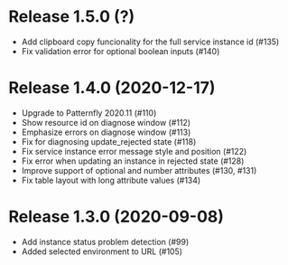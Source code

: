 # Release 1.5.0 (?)

- Add clipboard copy funcionality for the full service instance id (#135)
- Fix validation error for optional boolean inputs (#140)

# Release 1.4.0 (2020-12-17)

- Upgrade to Patternfly 2020.11 (#110)
- Show resource id on diagnose window (#112)
- Emphasize errors on diagnose window (#113)
- Fix for diagnosing update_rejected state (#118)
- Fix service instance error message style and position (#122)
- Fix error when updating an instance in rejected state (#128)
- Improve support of optional and number attributes (#130, #131)
- Fix table layout with long attribute values (#134)

# Release 1.3.0 (2020-09-08)

- Add instance status problem detection (#99)
- Added selected environment to URL (#105)

